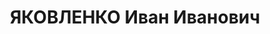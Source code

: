 ---
title: ЯКОВЛЕНКО Иван Иванович
description: "1889, с. Дякове Антрацитівського р-ну, українець, член ВКП(б), освіта\
  \ початкова, прож.: смт Нагольно-Тарасівка Ровеньківської міськради, голова сільради\
  \ \n  Військовою колегією Верховного суду СРСР 1 грудня 1937 р. засуджений до розстрілу.\
  \ Вирок виконано 2 грудня 1937 року. \n  Реабілітований у 1958 р."
---